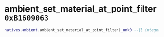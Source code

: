 # ambient_set_material_at_point_filter `0xB1609063`

```lua
natives.ambient.ambient_set_material_at_point_filter(_unk0 --[[ integer ]])
```